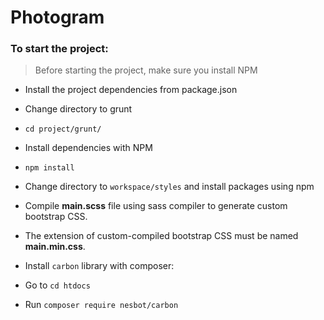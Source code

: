 # Photogram

### To start the project:


> Before starting the project, make sure you install NPM

- Install the project dependencies from package.json

- Change directory to grunt

- `cd project/grunt/`

- Install dependencies with NPM

- `npm install`

- Change directory to `workspace/styles` and install packages using npm

- Compile **main.scss** file using sass compiler to generate custom bootstrap CSS. 

- The extension of custom-compiled bootstrap CSS must be named **main.min.css**.

- Install `carbon` library with composer:

- Go to `cd htdocs`

- Run `composer require nesbot/carbon`
